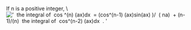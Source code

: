 If n is a positive integer, \\
!['  the integral of  cos \^(n) (ax)dx  = (cos\^(n-1) (ax)sin(ax) )/  ( na)  + (n-1)/(n)  the integral of  cos\^(n-2) (ax)dx  . '](../dictionary/equation_images/4004.1..png)
